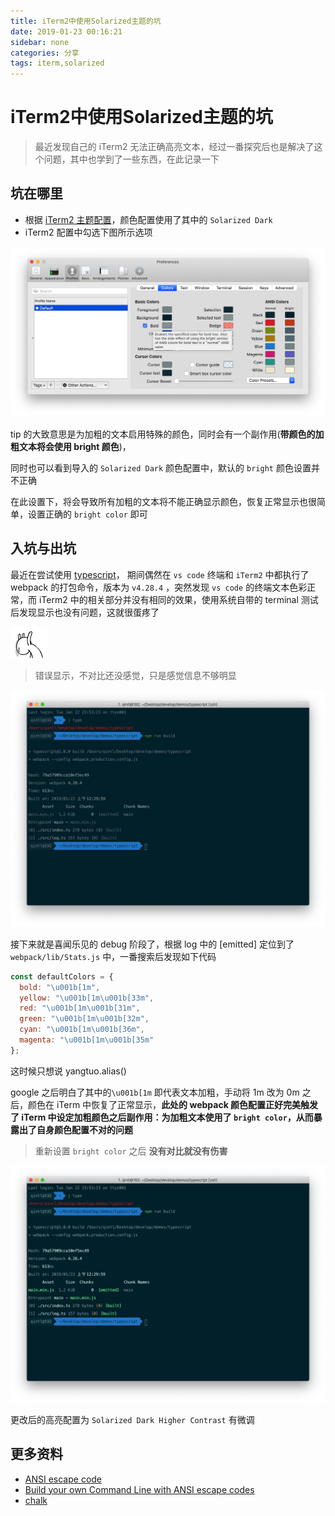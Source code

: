 ```yaml
---
title: iTerm2中使用Solarized主题的坑
date: 2019-01-23 00:16:21
sidebar: none
categories: 分享
tags: iterm,solarized
---
```


# iTerm2中使用Solarized主题的坑

> 最近发现自己的 iTerm2 无法正确高亮文本，经过一番探究后也是解决了这个问题，其中也学到了一些东西，在此记录一下

## 坑在哪里

- 根据 [iTerm2 主题配置](https://www.cnblogs.com/xishuai/p/mac-iterm2.html)，颜色配置使用了其中的 `Solarized Dark ` 
- iTerm2 配置中勾选下图所示选项

![colors 设置](../.vuepress/public/image/posts/iTerm2/Xnip2019-01-23_00-05-59.jpg)

tip 的大致意思是为加粗的文本启用特殊的颜色，同时会有一个副作用(**带颜色的加粗文本将会使用 bright 颜色**)，

同时也可以看到导入的 `Solarized Dark` 颜色配置中，默认的 `bright` 颜色设置并不正确

在此设置下，将会导致所有加粗的文本将不能正确显示颜色，恢复正常显示也很简单，设置正确的 `bright color` 即可

## 入坑与出坑

最近在尝试使用 [typescript](https://www.tslang.cn/docs/home.html)， 期间偶然在 `vs code` 终端和 `iTerm2` 中都执行了 webpack 的打包命令，版本为  `v4.28.4` ，突然发现  `vs code` 的终端文本色彩正常，而 iTerm2 中的相关部分并没有相同的效果，使用系统自带的 terminal 测试后发现显示也没有问题，这就很蛋疼了

![emm](../.vuepress/public/image/gif/emm.gif)

> 错误显示，不对比还没感觉，只是感觉信息不够明显

![错误显示](../.vuepress/public/image/posts/iTerm2/Xnip2019-01-23_00-55-51.jpg)

接下来就是喜闻乐见的 debug 阶段了，根据 log 中的 [emitted] 定位到了 `webpack/lib/Stats.js` 中，一番搜索后发现如下代码

```javascript
const defaultColors = {
  bold: "\u001b[1m",
  yellow: "\u001b[1m\u001b[33m",
  red: "\u001b[1m\u001b[31m",
  green: "\u001b[1m\u001b[32m",
  cyan: "\u001b[1m\u001b[36m",
  magenta: "\u001b[1m\u001b[35m"
};
```

这时候只想说 yangtuo.alias()

google 之后明白了其中的`\u001b[1m` 即代表文本加粗，手动将 1m 改为 0m 之后，颜色在 iTerm 中恢复了正常显示，**此处的 webpack 颜色配置正好完美触发了 iTerm 中设定加粗颜色之后副作用：为加粗文本使用了 `bright color`，从而暴露出了自身颜色配置不对的问题**

> 重新设置 `bright color` 之后 **没有对比就没有伤害**

![正确显示](../.vuepress/public/image/posts/iTerm2/Xnip2019-01-23_00-59-03.jpg)

更改后的高亮配置为 `Solarized Dark Higher Contrast` 有微调

## 更多资料

- [ANSI escape code](https://en.wikipedia.org/wiki/ANSI_escape_code#SGR_(Select_Graphic_Rendition)_parameters)
- [Build your own Command Line with ANSI escape codes](http://www.lihaoyi.com/post/BuildyourownCommandLinewithANSIescapecodes.html)
- [chalk](https://github.com/chalk/chalk)